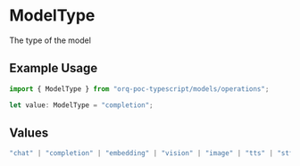# ModelType

The type of the model

## Example Usage

```typescript
import { ModelType } from "orq-poc-typescript/models/operations";

let value: ModelType = "completion";
```

## Values

```typescript
"chat" | "completion" | "embedding" | "vision" | "image" | "tts" | "stt" | "rerank"
```